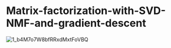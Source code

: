 # Matrix-factorization-with-SVD-NMF-and-gradient-descent

![1_b4M7o7W8bfRRxdMxtFoVBQ](https://github.com/hanfei1986/Matrix-factorization-with-SVD-NMF-and-gradient-descent/assets/59255164/b3be7b10-b436-478c-888d-ed1390213e52)
